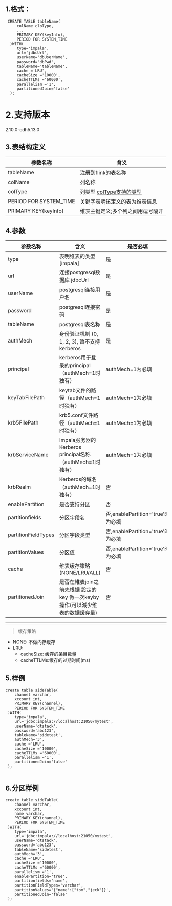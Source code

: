 
## 1.格式：
```
 CREATE TABLE tableName(
     colName cloType,
     ...
     PRIMARY KEY(keyInfo),
     PERIOD FOR SYSTEM_TIME
  )WITH(
     type='impala',
     url='jdbcUrl',
     userName='dbUserName',
     password='dbPwd',
     tableName='tableName',
     cache ='LRU',
     cacheSize ='10000',
     cacheTTLMs ='60000',
     parallelism ='1',
     partitionedJoin='false'
  );
```

# 2.支持版本
 2.10.0-cdh5.13.0
 
## 3.表结构定义
  
 |参数名称|含义|
 |----|---|
 | tableName | 注册到flink的表名称|
 | colName | 列名称|
 | colType | 列类型 [colType支持的类型](colType.md)|
 | PERIOD FOR SYSTEM_TIME | 关键字表明该定义的表为维表信息|
 | PRIMARY KEY(keyInfo) | 维表主键定义;多个列之间用逗号隔开|
 
## 4.参数

  |参数名称|含义|是否必填|默认值|
  |----|---|---|----|
  | type | 表明维表的类型[impala] |是||
  | url | 连接postgresql数据库 jdbcUrl |是||
  | userName | postgresql连接用户名 |是||
  | password | postgresql连接密码|是||
  | tableName | postgresql表名称|是||
  | authMech | 身份验证机制 (0, 1, 2, 3), 暂不支持kerberos |是|0|
  | principal | kerberos用于登录的principal（authMech=1时独有） |authMech=1为必填|
  | keyTabFilePath | keytab文件的路径（authMech=1时独有） |authMech=1为必填 ||
  | krb5FilePath | krb5.conf文件路径（authMech=1时独有） |authMech=1为必填||
  | krbServiceName | Impala服务器的Kerberos principal名称（authMech=1时独有） |authMech=1为必填||
  | krbRealm | Kerberos的域名（authMech=1时独有） |否| HADOOP.COM |
  | enablePartition | 是否支持分区|否|false|
  | partitionfields | 分区字段名|否,enablePartition='true'时为必填||
  | partitionFieldTypes | 分区字段类型 |否,enablePartition='true'时为必填||
  | partitionValues | 分区值|否,enablePartition='true'时为必填||
  | cache | 维表缓存策略(NONE/LRU/ALL)|否|NONE|
  | partitionedJoin | 是否在維表join之前先根据 設定的key 做一次keyby操作(可以減少维表的数据缓存量)|否|false|
  
  ----------
  > 缓存策略
  * NONE: 不做内存缓存
  * LRU:
    * cacheSize: 缓存的条目数量
    * cacheTTLMs:缓存的过期时间(ms)
  

## 5.样例
```
create table sideTable(
    channel varchar,
    xccount int,
    PRIMARY KEY(channel),
    PERIOD FOR SYSTEM_TIME
 )WITH(
    type='impala',
    url='jdbc:impala://localhost:21050/mytest',
    userName='dtstack',
    password='abc123',
    tableName='sidetest',
    authMech='3',
    cache ='LRU',
    cacheSize ='10000',
    cacheTTLMs ='60000',
    parallelism ='1',
    partitionedJoin='false'
 );


```

## 6.分区样例

```
create table sideTable(
    channel varchar,
    xccount int,
    name varchar,
    PRIMARY KEY(channel),
    PERIOD FOR SYSTEM_TIME
 )WITH(
    type='impala',
    url='jdbc:impala://localhost:21050/mytest',
    userName='dtstack',
    password='abc123',
    tableName='sidetest',
    authMech='3',
    cache ='LRU',
    cacheSize ='10000',
    cacheTTLMs ='60000',
    parallelism ='1',
    enablePartition='true',
    partitionfields='name',
    partitionFieldTypes='varchar',
    partitionValues='{"name":["tom","jeck"]}',
    partitionedJoin='false'
 );

```


